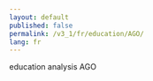 ```yaml
---
layout: default
published: false
permalink: /v3_1/fr/education/AGO/
lang: fr
---
```


education analysis AGO
